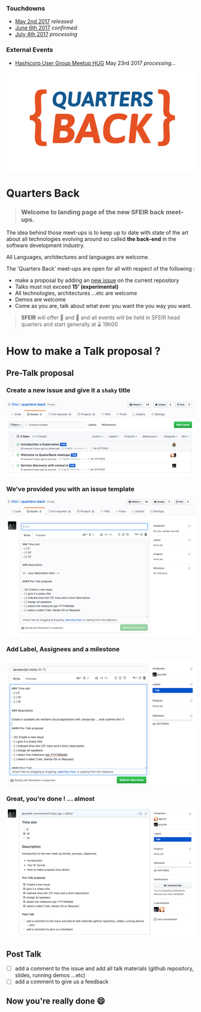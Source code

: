 <!-- ### Archived -->

### Touchdowns
- [May 2nd 2017](https://github.com/Sfeir/quarters-back/releases/tag/qb-20170502) *released*
- [June 6th 2017](https://github.com/Sfeir/quarters-back/milestone/2) *confirmed*
- [July 4th 2017](https://github.com/Sfeir/quarters-back/milestone/3) *processing*

### External Events
- [Hashicorp User Group Meetup HUG](https://github.com/Sfeir/quarters-back/milestone/3) May 23rd 2017 *processing...*

![logo quarters back 2017](assets/LOGO_QUARTERS_BACK.png)

# Quarters Back

> ### Welcome to landing page of the new SFEIR back meet-ups.

The idea behind those meet-ups is to keep up to date with state of the art about all technologies evolving around so 
called **the back-end** in the software development industry.

All Languages, architectures and languages are welcome.

The 'Quarters Back' meet-ups are open for all with respect of the following :

- make a proposal by adding an [new issue](https://github.com/Sfeir/quarters-back/issues/new) on the current repository
- Talks must not exceed **15' (experimental)** 
- All technologies, architectures ...etc are welcome
- Demos are welcome
- Come as you are, talk about what ever you want the you way you want.

>
> **SFEIR** will offer :pizza: and :tropical_drink: and all events will be held in SFEIR head quarters and start generally at :hourglass: 19h00
>

# How to make a Talk proposal ?

## Pre-Talk proposal

### Create a new issue and give it a `shaky` title
![new_issue](assets/NEW_ISSUE.png)

### We've provided you with an issue template
![issue_template](assets/ISSUE_TEMPLATE.png)

### Add Label, Assignees and a milestone
![issue_meta_data](assets/ISSUE_META.png)

### Great, you're done ! ... almost
![issue_created](assets/ISSUE_CREATED.png)

## Post Talk
- [ ] add a comment to the issue and add all talk materials (github repository, slides, running demos ...etc)
- [ ] add a comment to give us a feedback 

## Now you're really done :smile:
